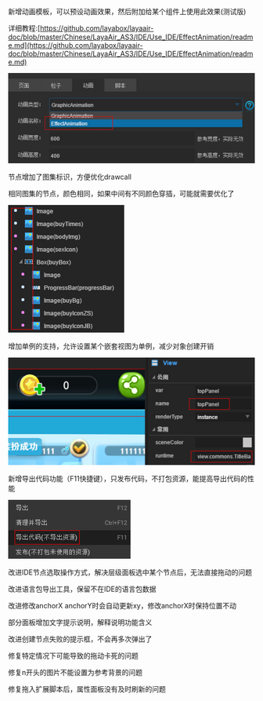 新增动画模板，可以预设动画效果，然后附加给某个组件上使用此效果(测试版)

详细教程:[https://github.com/layabox/layaair-doc/blob/master/Chinese/LayaAir_AS3/IDE/Use_IDE/EffectAnimation/readme.md](https://github.com/layabox/layaair-doc/blob/master/Chinese/LayaAir_AS3/IDE/Use_IDE/EffectAnimation/readme.md)

![effect](imgs/effect.jpg)

节点增加了图集标识，方便优化drawcall

相同图集的节点，颜色相同，如果中间有不同颜色穿插，可能就需要优化了

![node](imgs/node.jpg)

增加单例的支持，允许设置某个嵌套视图为单例，减少对象创建开销

![instance](imgs/instance.jpg)

新增导出代码功能（F11快捷键），只发布代码，不打包资源，能提高导出代码的性能

![daochu](imgs/daochu.jpg)

改进IDE节点选取操作方式，解决层级面板选中某个节点后，无法直接拖动的问题

改进语言包导出工具，保留不在IDE的语言包数据

改进修改anchorX anchorY时会自动更新xy，修改anchorX时保持位置不动

部分面板增加文字提示说明，解释说明功能含义

改进创建节点失败的提示框，不会再多次弹出了

修复特定情况下可能导致的拖动卡死的问题

修复n开头的图片不能设置为参考背景的问题

修复拖入扩展脚本后，属性面板没有及时刷新的问题